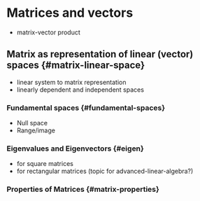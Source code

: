 
# Matrices and vectors

- matrix-vector product

## Matrix as representation of linear (vector) spaces {#matrix-linear-space}

- linear system to matrix representation
- linearly dependent and independent spaces

### Fundamental spaces {#fundamental-spaces}

- Null space
- Range/image


### Eigenvalues and Eigenvectors {#eigen}

- for square matrices
- for rectangular matrices (topic for advanced-linear-algebra?)

### Properties of Matrices {#matrix-properties}
